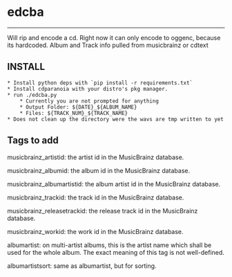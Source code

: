 # edcba
-----

  Will rip and encode a cd.  Right now it can only encode to oggenc, because its hardcoded.  Album and Track info pulled from musicbrainz or cdtext


## INSTALL

    * Install python deps with `pip install -r requirements.txt`
    * Install cdparanoia with your distro's pkg manager.
    * run ./edcba.py
        * Currently you are not prompted for anything
        * Output Folder: ${DATE}_${ALBUM_NAME}
        * Files: ${TRACK_NUM}_${TRACK_NAME}
    * Does not clean up the directory were the wavs are tmp written to yet



## Tags to add
musicbrainz_artistid: the artist id in the MusicBrainz database.

musicbrainz_albumid: the album id in the MusicBrainz database.

musicbrainz_albumartistid: the album artist id in the MusicBrainz database.

musicbrainz_trackid: the track id in the MusicBrainz database.

musicbrainz_releasetrackid: the release track id in the MusicBrainz database.

musicbrainz_workid: the work id in the MusicBrainz database.

albumartist: on multi-artist albums, this is the artist name which shall be used for the whole album. The exact meaning of this tag is not well-defined.

albumartistsort: same as albumartist, but for sorting.
